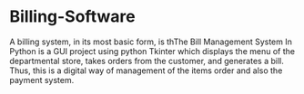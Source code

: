# Billing-Software
A billing system, in its most basic form, is thThe Bill Management System In Python is a GUI project using python Tkinter which displays the menu of the departmental store, takes orders from the customer, and generates a bill. Thus, this is a digital way of management of the items order and also the payment system. 
